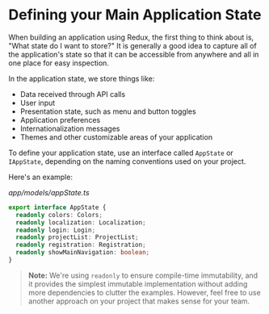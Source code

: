 # Defining your Main Application State

When building an application using Redux, the first thing to think about is,
"What state do I want to store?" It is generally a good idea to capture all
of the application's state so that it can be accessible from anywhere and all 
in one place for easy inspection.

In the application state, we store things like:

* Data received through API calls
* User input
* Presentation state, such as menu and button toggles
* Application preferences
* Internationalization messages
* Themes and other customizable areas of your application

To define your application state, use an interface called `AppState` or 
`IAppState`, depending on the naming conventions used on your project. 

Here's an example:

_app/models/appState.ts_
```typescript
export interface AppState {
  readonly colors: Colors;
  readonly localization: Localization;
  readonly login: Login;
  readonly projectList: ProjectList;
  readonly registration: Registration;
  readonly showMainNavigation: boolean;
}
```

> **Note:** We're using `readonly` to ensure compile-time immutability, and it
provides the simplest immutable implementation without adding more dependencies 
to clutter the examples. However, feel free to use another approach on your
project that makes sense for your team.